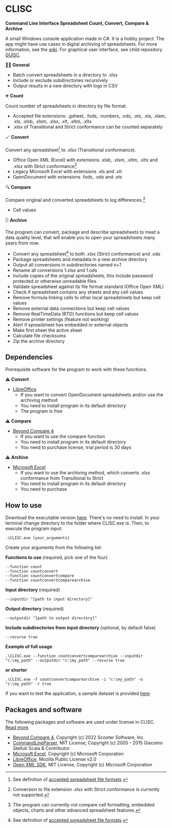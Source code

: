 # CLISC
**Command Line Interface Spreadsheet Count, Convert, Compare & Archive**

A small Windows console application made in C#. It is a hobby project. The app might have use cases in digital archiving of spreadsheets. For more information, see the [wiki](https://github.com/Asbjoedt/CLISC/wiki). For graphical user interface, see child repository [GUISC](https://github.com/Asbjoedt/GUISC).

:rainbow_flag: **General**

* Batch convert spreadsheets in a directory to .xlsx
* Include or exclude subdirectories recursively
* Output results in a new directory with logs in CSV

:heavy_plus_sign: **Count**

Count number of spreadsheets in directory by file format. 
* Accepted file extensions: .gsheet, .fods, .numbers, .ods, .ots, .xla, .xlam, .xls, .xlsb, .xlsm, .xlsx, .xlt, .xltm, .xltx
* .xlsx of Transitional and Strict conformance can be counted separately

:magic_wand: **Convert**

Convert any spreadsheet[^1] to .xlsx (Transitional conformance).
* Office Open XML (Excel) with extensions .xlsb, .xlsm, .xltm, .xltx and .xlsx with Strict conformance[^2]
* Legacy Microsoft Excel with extensions .xls and .xlt
* OpenDocument with extensions .fods, .ods and .ots

:mag: **Compare**

Compare original and converted spreadsheets to log differences.[^3]
* Cell values

:file_cabinet: **Archive**

The program can convert, package and describe spreadsheets to meet a data quality level, that will enable you to open your spreadsheets many years from now. 
* Convert any spreadsheet[^1] to both .xlsx (Strict conformance) and .ods
* Package spreadsheets and metadata in a new archive directory
* Output all conversions in subdirectories named n+1
* Rename all conversions 1.xlsx and 1.ods
* Include copies of the original spreadsheets, this include password protected or otherwise unreadable files
* Validate spreadsheet against its file format standard (Office Open XML)
* Check if spreadsheet contains any sheets and any cell values
* Remove formula linking cells to other local spreadsheets but keep cell values
* Remove external data connections but keep cell values
* Remove RealTimeData (RTD) functions but keep cell values
* Remove printer settings (feature not working)
* Alert if spreadsheet has embedded or external objects
* Make first sheet the active sheet
* Calculate file checksums
* Zip the archive directory

## Dependencies
Prerequisite software for the program to work with these functions.

:warning: **Convert**
* [LibreOffice](https://www.libreoffice.org/)
  - If you want to convert OpenDocument spreadsheets and/or use the archiving method
  - You need to install program in its default directory
  - The program is free

:warning: **Compare**
* [Beyond Compare 4](https://www.scootersoftware.com/)
  - If you want to use the compare function
  - You need to install program in its default directory
  - You need to purchase license, trial period is 30 days
  
:warning: **Archive**
* [Microsoft Excel](https://www.microsoft.com/en-us/microsoft-365/excel)
  - If you want to use the archiving method, which converts .xlsx conformance from Transitional to Strict
  - You need to install program in its default directory
  - You need to purchase

## How to use
Download the executable version [here](https://github.com/Asbjoedt/CLISC/releases). There's no need to install. In your terminal change directory to the folder where CLISC.exe is. Then, to execute the program input:

```
.\CLISC.exe [your_arguments]
```

Create your arguments from the following list:

**Functions to use** (required, pick one of the four)
```
--function count
--function countconvert
--function countconvertcompare
--function countconvertcomparearchive
```
**Input directory** (required)
```
--inputdir "[path to input directory]"
```
**Output directory** (required)
```
--outputdir "[path to output directory]"
```
**Include subdirectories from input directory** (optional, by default false)
```
--recurse true
```
**Example of full usage**
```
.\CLISC.exe --function countconvertcomparearchive --inputdir "c:\my_path" --outputdir "c:\my_path" --recurse true
```
**or shorter**
```
.\CLISC.exe -f countconvertcomparearchive -i "c:\my_path" -o "c:\my_path" -r true
```

If you want to test the application, a sample dataset is provided [here](https://github.com/Asbjoedt/CLISC/tree/master/Sample%20data).

## Packages and software

The following packages and software are used under license in CLISC. [Read more](https://github.com/Asbjoedt/CLISC/wiki/Dependencies).

* [Beyond Compare 4](https://www.scootersoftware.com/index.php), Copyright (c) 2022 Scooter Software, Inc.
* [CommandLineParser](https://github.com/commandlineparser/commandline), MIT License, Copyright (c) 2005 - 2015 Giacomo Stelluti Scala & Contributor
* [Microsoft Excel](https://www.microsoft.com/en-us/microsoft-365/excel), Copyright (c) Microsoft Corporation
* [LibreOffice](https://www.libreoffice.org/), Mozilla Public License v2.0
* [Open XML SDK](https://github.com/OfficeDev/Open-XML-SDK), MIT License, Copyright (c) Microsoft Corporation

[^1]: See definition of [accepted spreadsheet file formats](https://github.com/Asbjoedt/CLISC/wiki/Spreadsheet-File-Formats).
[^2]: Conversion to file extension .xlsx with Strict conformance is currently not supported.
[^3]: The program can currently not compare cell formatting, embedded objects, charts and other advanced spreadsheet features.
